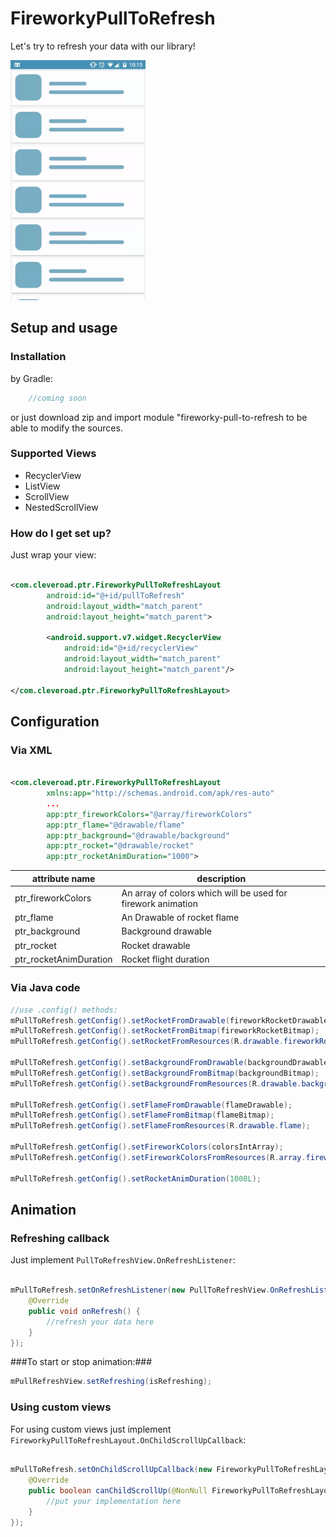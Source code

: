 # FireworkyPullToRefresh #

Let's try to refresh your data with our library!

<img src="/images/FireworkyPullToRefresh.gif" width="216" height="384" />

## Setup and usage ##
### Installation ###
by Gradle:
```groovy
    //coming soon
```
or just download zip and import module "fireworky-pull-to-refresh to be able to modify the sources.
### Supported Views ###

* RecyclerView
* ListView
* ScrollView
* NestedScrollView

### How do I get set up? ###
Just wrap your view:

```XML

<com.cleveroad.ptr.FireworkyPullToRefreshLayout
        android:id="@+id/pullToRefresh"
        android:layout_width="match_parent"
        android:layout_height="match_parent">

        <android.support.v7.widget.RecyclerView
            android:id="@+id/recyclerView"
            android:layout_width="match_parent"
            android:layout_height="match_parent"/>

</com.cleveroad.ptr.FireworkyPullToRefreshLayout>
```

## Configuration ##
### Via XML ###

```XML

<com.cleveroad.ptr.FireworkyPullToRefreshLayout
        xmlns:app="http://schemas.android.com/apk/res-auto"
        ...
        app:ptr_fireworkColors="@array/fireworkColors"
        app:ptr_flame="@drawable/flame"
        app:ptr_background="@drawable/background"
        app:ptr_rocket="@drawable/rocket"
        app:ptr_rocketAnimDuration="1000">
```
|  attribute name | description |
|---|---|
| ptr_fireworkColors  | An array of colors which will be used for firework animation |
| ptr_flame  | An Drawable of rocket flame |
| ptr_background  | Background drawable |
| ptr_rocket  | Rocket drawable |
| ptr_rocketAnimDuration  | Rocket flight duration |
### Via Java code ###

```Java
//use .config() methods:
mPullToRefresh.getConfig().setRocketFromDrawable(fireworkRocketDrawable);
mPullToRefresh.getConfig().setRocketFromBitmap(fireworkRocketBitmap);
mPullToRefresh.getConfig().setRocketFromResources(R.drawable.fireworkRocket);

mPullToRefresh.getConfig().setBackgroundFromDrawable(backgroundDrawable);
mPullToRefresh.getConfig().setBackgroundFromBitmap(backgroundBitmap);
mPullToRefresh.getConfig().setBackgroundFromResources(R.drawable.background);

mPullToRefresh.getConfig().setFlameFromDrawable(flameDrawable);
mPullToRefresh.getConfig().setFlameFromBitmap(flameBitmap);
mPullToRefresh.getConfig().setFlameFromResources(R.drawable.flame);

mPullToRefresh.getConfig().setFireworkColors(colorsIntArray);
mPullToRefresh.getConfig().setFireworkColorsFromResources(R.array.fireworkColors);

mPullToRefresh.getConfig().setRocketAnimDuration(1000L);

```

## Animation ##
### Refreshing callback ###
Just implement `PullToRefreshView.OnRefreshListener`:

```Java

mPullToRefresh.setOnRefreshListener(new PullToRefreshView.OnRefreshListener() {
    @Override
    public void onRefresh() {
        //refresh your data here        
    }
});
```
###To start or stop animation:###

```Java
mPullRefreshView.setRefreshing(isRefreshing);
```

### Using custom views ###
For using custom views just implement `FireworkyPullToRefreshLayout.OnChildScrollUpCallback`:
```Java

mPullToRefresh.setOnChildScrollUpCallback(new FireworkyPullToRefreshLayout.OnChildScrollUpCallback() {
    @Override
    public boolean canChildScrollUp(@NonNull FireworkyPullToRefreshLayout parent, @Nullable View child) {
        //put your implementation here
    }
});
```
